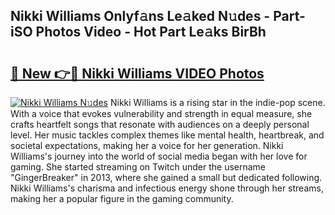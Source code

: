 ## Nikki Williams Onlyf𝚊ns Le𝚊ked N𝚞des - Part-iSO Photos Video - Hot Part Le𝚊ks BirBh

# <h2><a href="http://ab86899.deff.icu/?id=Nikki+Williams">🔗 New 👉🔴 Nikki Williams VIDEO Photos</a></h2>

[![Nikki Williams N𝚞des](https://i.imgur.com/rIISA9y.gif)](http://ab86899.deff.icu/?id=Nikki+Williams)
Nikki Williams is a rising star in the indie-pop scene. With a voice that evokes vulnerability and strength in equal measure, she crafts heartfelt songs that resonate with audiences on a deeply personal level. Her music tackles complex themes like mental health, heartbreak, and societal expectations, making her a voice for her generation. Nikki Williams's journey into the world of social media began with her love for gaming. She started streaming on Twitch under the username "GingerBreaker" in 2013, where she gained a small but dedicated following. Nikki Williams's charisma and infectious energy shone through her streams, making her a popular figure in the gaming community.
